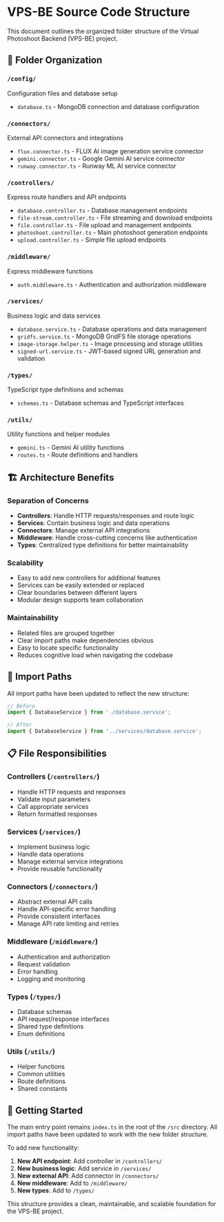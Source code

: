 # VPS-BE Source Code Structure

This document outlines the organized folder structure of the Virtual Photoshoot Backend (VPS-BE) project.

## 📁 Folder Organization

### `/config/`
Configuration files and database setup
- `database.ts` - MongoDB connection and database configuration

### `/connectors/`
External API connectors and integrations
- `flux.connector.ts` - FLUX AI image generation service connector
- `gemini.connector.ts` - Google Gemini AI service connector
- `runway.connector.ts` - Runway ML AI service connector

### `/controllers/`
Express route handlers and API endpoints
- `database.controller.ts` - Database management endpoints
- `file-stream.controller.ts` - File streaming and download endpoints
- `file.controller.ts` - File upload and management endpoints
- `photoshoot.controller.ts` - Main photoshoot generation endpoints
- `upload.controller.ts` - Simple file upload endpoints

### `/middleware/`
Express middleware functions
- `auth.middleware.ts` - Authentication and authorization middleware

### `/services/`
Business logic and data services
- `database.service.ts` - Database operations and data management
- `gridfs.service.ts` - MongoDB GridFS file storage operations
- `image-storage.helper.ts` - Image processing and storage utilities
- `signed-url.service.ts` - JWT-based signed URL generation and validation

### `/types/`
TypeScript type definitions and schemas
- `schemas.ts` - Database schemas and TypeScript interfaces

### `/utils/`
Utility functions and helper modules
- `gemini.ts` - Gemini AI utility functions
- `routes.ts` - Route definitions and handlers

## 🏗️ Architecture Benefits

### **Separation of Concerns**
- **Controllers**: Handle HTTP requests/responses and route logic
- **Services**: Contain business logic and data operations
- **Connectors**: Manage external API integrations
- **Middleware**: Handle cross-cutting concerns like authentication
- **Types**: Centralized type definitions for better maintainability

### **Scalability**
- Easy to add new controllers for additional features
- Services can be easily extended or replaced
- Clear boundaries between different layers
- Modular design supports team collaboration

### **Maintainability**
- Related files are grouped together
- Clear import paths make dependencies obvious
- Easy to locate specific functionality
- Reduces cognitive load when navigating the codebase

## 🔄 Import Paths

All import paths have been updated to reflect the new structure:

```typescript
// Before
import { DatabaseService } from './database.service';

// After
import { DatabaseService } from '../services/database.service';
```

## 📋 File Responsibilities

### **Controllers** (`/controllers/`)
- Handle HTTP requests and responses
- Validate input parameters
- Call appropriate services
- Return formatted responses

### **Services** (`/services/`)
- Implement business logic
- Handle data operations
- Manage external service integrations
- Provide reusable functionality

### **Connectors** (`/connectors/`)
- Abstract external API calls
- Handle API-specific error handling
- Provide consistent interfaces
- Manage API rate limiting and retries

### **Middleware** (`/middleware/`)
- Authentication and authorization
- Request validation
- Error handling
- Logging and monitoring

### **Types** (`/types/`)
- Database schemas
- API request/response interfaces
- Shared type definitions
- Enum definitions

### **Utils** (`/utils/`)
- Helper functions
- Common utilities
- Route definitions
- Shared constants

## 🚀 Getting Started

The main entry point remains `index.ts` in the root of the `/src` directory. All import paths have been updated to work with the new folder structure.

To add new functionality:
1. **New API endpoint**: Add controller in `/controllers/`
2. **New business logic**: Add service in `/services/`
3. **New external API**: Add connector in `/connectors/`
4. **New middleware**: Add to `/middleware/`
5. **New types**: Add to `/types/`

This structure provides a clean, maintainable, and scalable foundation for the VPS-BE project.
